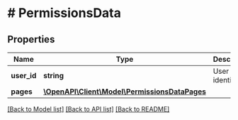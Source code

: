 # # PermissionsData

## Properties

Name | Type | Description | Notes
------------ | ------------- | ------------- | -------------
**user_id** | **string** | User identifier | [optional]
**pages** | [**\OpenAPI\Client\Model\PermissionsDataPages**](PermissionsDataPages.md) |  | [optional]

[[Back to Model list]](../../README.md#models) [[Back to API list]](../../README.md#endpoints) [[Back to README]](../../README.md)
